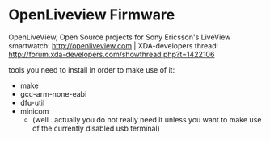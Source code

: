OpenLiveview Firmware
=====

OpenLiveView, Open Source projects for Sony Ericsson's LiveView smartwatch: http://openliveview.com | XDA-developers thread: http://forum.xda-developers.com/showthread.php?t=1422106

tools you need to install in order to make use of it:

- make
- gcc-arm-none-eabi
- dfu-util
- minicom
  - (well.. actually you do not really need it unless you want to make use of the currently disabled usb terminal)

